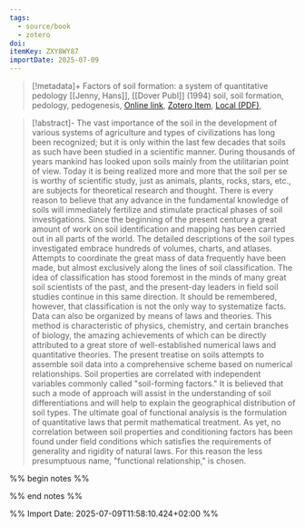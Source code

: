 ```yaml
---
tags:
  - source/book
  - zotero
doi: 
itemKey: ZXY8WY87
importDate: 2025-07-09
---
```

>[!metadata]+
> Factors of soil formation: a system of quantitative pedology
> [[Jenny, Hans]], 
> [[Dover Publ]] (1994)
> soil, soil formation, pedology, pedogenesis, 
> [Online link](), [Zotero Item](zotero://select/library/items/ZXY8WY87), [Local (PDF)](file://C:/Users/aburg/Documents/references/zotero/storage/AHNPMWZJ/Jenny1994_Factorssoil.pdf), 

>[!abstract]-
>The vast importance of the soil in the development of various
systems of agriculture and types of civilizations has long been
recognized; but it is only within the last few decades that soils as such
have been studied in a scientific manner. During thousands of years
mankind has looked upon soils mainly from the utilitarian point of
view. Today it is being realized more and more that the soil per se is
worthy of scientific study, just as animals, plants, rocks, stars, etc., are
subjects for theoretical research and thought. There is every reason to
believe that any advance in the fundamental knowledge of soils will
immediately fertilize and stimulate practical phases of soil
investigations.
Since the beginning of the present century a great amount of work
on soil identification and mapping has been carried out in all parts of
the world. The detailed descriptions of the soil types investigated
embrace hundreds of volumes, charts, and atlases. Attempts to
coordinate the great mass of data frequently have been made, but
almost exclusively along the lines of soil classification. The idea of
classification has stood foremost in the minds of many great soil
scientists of the past, and the present-day leaders in field soil studies
continue in this same direction.
It should be remembered, however, that classification is not the
only way to systematize facts. Data can also be organized by means of
laws and theories. This method is characteristic of physics, chemistry,
and certain branches of biology, the amazing achievements of which
can be directly attributed to a great store of well-established numerical
laws and quantitative theories. The present treatise on soils attempts
to assemble soil data into a comprehensive scheme based on
numerical relationships. Soil properties are correlated with
independent variables commonly called "soil-forming factors." It is
believed that such a mode of approach will assist in the understanding
of soil differentiations and will help to explain the geographical
distribution of soil types. The ultimate goal of functional analysis is
the formulation of quantitative laws that permit mathematical
treatment. As yet, no correlation between soil properties and
conditioning factors has been found under field conditions which
satisfies the requirements of generality and rigidity of natural laws.
For this reason the less presumptuous name, "functional relationship,"
is chosen.

%% begin notes %%

%% end notes %%

%% Import Date: 2025-07-09T11:58:10.424+02:00 %%
